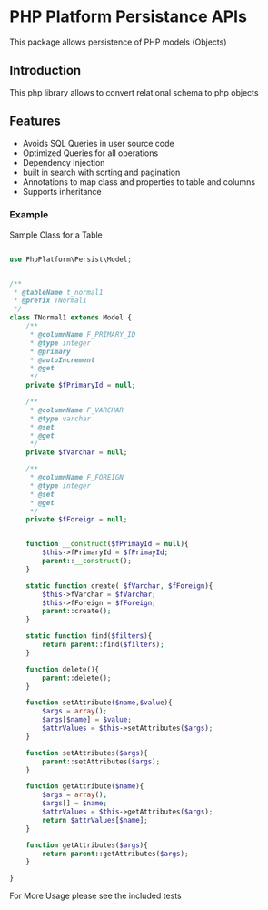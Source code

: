 # PHP Platform Persistance APIs 
This package allows persistence of PHP models (Objects)


## Introduction
This php library allows to convert relational schema to php objects

## Features
* Avoids SQL Queries in user source code
* Optimized Queries for all operations
* Dependency Injection
* built in search with sorting and pagination
* Annotations to map class and properties to table and columns
* Supports inheritance

### Example
Sample Class for a Table
```php

use PhpPlatform\Persist\Model;


/**
 * @tableName t_normal1
 * @prefix TNormal1
 */
class TNormal1 extends Model {
    /**
     * @columnName F_PRIMARY_ID
     * @type integer
     * @primary
     * @autoIncrement
     * @get
     */
    private $fPrimaryId = null;

    /**
     * @columnName F_VARCHAR
     * @type varchar
     * @set
     * @get
     */
    private $fVarchar = null;

    /**
     * @columnName F_FOREIGN
     * @type integer
     * @set
     * @get
     */
    private $fForeign = null;


    function __construct($fPrimayId = null){
        $this->fPrimaryId = $fPrimayId;
        parent::__construct();
    }

    static function create( $fVarchar, $fForeign){
        $this->fVarchar = $fVarchar;
        $this->fForeign = $fForeign;
        parent::create();
    }

    static function find($filters){
        return parent::find($filters);
    }

    function delete(){
        parent::delete();
    }

    function setAttribute($name,$value){
        $args = array();
        $args[$name] = $value;
        $attrValues = $this->setAttributes($args);
    }

    function setAttributes($args){
        parent::setAttributes($args);
    }

    function getAttribute($name){
        $args = array();
        $args[] = $name;
        $attrValues = $this->getAttributes($args);
        return $attrValues[$name];
    }

    function getAttributes($args){
        return parent::getAttributes($args);
    }

}
```

For More Usage please see the included tests

